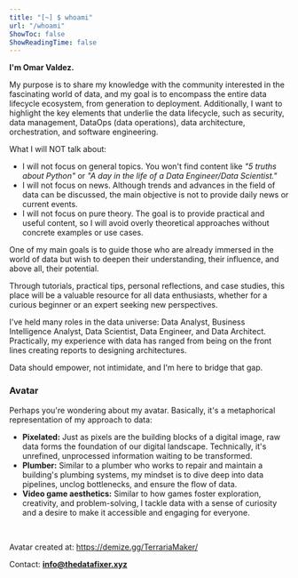 ```yaml
---
title: "[~] $ whoami"
url: "/whoami"
ShowToc: false
ShowReadingTime: false
---
```


**I'm Omar Valdez.**

My purpose is to share my knowledge with the community interested in the fascinating world of data, and my goal is to encompass the entire data lifecycle ecosystem, from generation to deployment. Additionally, I want to highlight the key elements that underlie the data lifecycle, such as security, data management, DataOps (data operations), data architecture, orchestration, and software engineering.

What I will NOT talk about:

- I will not focus on general topics. You won't find content like _"5 truths about Python"_ or _"A day in the life of a Data Engineer/Data Scientist."_
- I will not focus on news. Although trends and advances in the field of data can be discussed, the main objective is not to provide daily news or current events.
- I will not focus on pure theory. The goal is to provide practical and useful content, so I will avoid overly theoretical approaches without concrete examples or use cases.

One of my main goals is to guide those who are already immersed in the world of data but wish to deepen their understanding, their influence, and above all, their potential.

Through tutorials, practical tips, personal reflections, and case studies, this place will be a valuable resource for all data enthusiasts, whether for a curious beginner or an expert seeking new perspectives.

I've held many roles in the data universe: Data Analyst, Business Intelligence Analyst, Data Scientist, Data Engineer, and Data Architect. Practically, my experience with data has ranged from being on the front lines creating reports to designing architectures.

Data should empower, not intimidate, and I'm here to bridge that gap.

### Avatar
Perhaps you're wondering about my avatar. Basically, it's a metaphorical representation of my approach to data:

- **Pixelated:** Just as pixels are the building blocks of a digital image, raw data forms the foundation of our digital landscape. Technically, it's unrefined, unprocessed information waiting to be transformed.
- **Plumber:** Similar to a plumber who works to repair and maintain a building's plumbing systems, my mindset is to dive deep into data pipelines, unclog bottlenecks, and ensure the flow of data.
- **Video game aesthetics:** Similar to how games foster exploration, creativity, and problem-solving, I tackle data with a sense of curiosity and a desire to make it accessible and engaging for everyone.

&nbsp;

Avatar created at: https://demize.gg/TerrariaMaker/

Contact: **info@thedatafixer.xyz**
